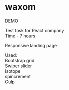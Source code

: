 # waxom

[DEMO](https://antonlitvin.github.io/waxom/dist)

Test task for React company<br>
Time - 7 hours

Responsive landing page

Used:<br>
Bootstrap grid<br>
Swiper slider<br>
Isotope<br>
spincrement<br>
Gulp<br>
